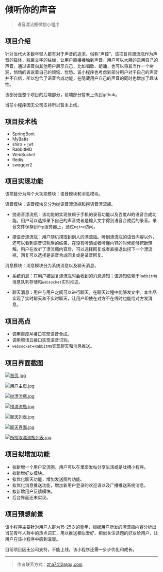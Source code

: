 # 倾听你的声音

> 语音漂流瓶微信小程序

## 项目介绍

针对当代大多数年轻人都有对于声音的追求，俗称“声控”，该项目将漂流瓶作为声音的载体，脱离文字的枯燥，让用户直接接触到声音。用户可以大胆的录用自己的声音，通过语音向其他用户展示自己，比如唱歌、朗诵，也可以将其当作一个树洞，悄悄的诉说着自己的烦恼、忧愁。该小程序也考虑到部分用户对于自己的声音并不自信，所以包含了语音合成功能，在隐藏用户自己的声音的同时也增加了趣味性。

该部分是整个项目的后端部分，前端部分暂未上传到github。

当前小程序因无公司支持所以暂未上线。

## 项目技术栈

* SpringBoot
* MyBatis
* shiro + jwt
* RabbitMQ
* WebSocket
* Redis
* swagger2

## 项目实现功能

该项目分为两个大功能模块：语音模块和消息模块。

语音模块：语音模块又分为抛语音漂流瓶和捞语音漂流瓶。

* 抛语音漂流瓶：该功能的实现依赖于手机的录音功能以及百度AI的语音合成功能。用户可以选择录下自己的声音或者是输入文字得到语音合成后的录音。录音文件保存到`ftp`服务器上，通过`nginx`访问。

* 捞语音漂流瓶：用户随机捞取到别人的漂流瓶。听到漂流瓶的语音内容以外，还可以看到语音识别后的结果，在没有听清或者听懂内容的时候能够帮助理解。用户在收听了漂流瓶内容后，可以选择回复或者直接退出捞下一个漂流瓶，回复可以选择是语音合成回复或是录音回复。

消息模块：消息模块分为系统消息以及聊天消息。

* 系统消息：在用户被回复漂流瓶时会收到的消息通知；该通知依赖于`RabbitMQ`消息队列存储和`websocket`实时推送。

* 聊天消息：用户与用户之间可以进行聊天，在聊天过程中能够发文字。本作品实现了实时聊天和不实时聊天，让用户即使在对方不在线时也能给对方发消息。

## 项目亮点

* 调用百度AI接口实现语音合成。
* 调用腾讯云接口实现语音识别。
* `websocket`+`RabbitMQ`实现聊天和消息推送。

## 项目界面截图

[![首页.jpg](https://s3.ax1x.com/2021/01/21/s4A4Tf.jpg)](https://imgchr.com/i/s4A4Tf)

[![用户主页.jpg](https://s3.ax1x.com/2021/01/21/s4AzkT.jpg)](https://imgchr.com/i/s4AzkT)

[![抛漂流瓶.jpg](https://s3.ax1x.com/2021/01/21/s4ATfg.jpg)](https://imgchr.com/i/s4ATfg)

[![捞漂流瓶.jpg](https://s3.ax1x.com/2021/01/21/s4ALXn.jpg)](https://imgchr.com/i/s4ALXn)



[![聊天列表.jpg](https://s3.ax1x.com/2021/01/21/s4Av7V.jpg)](https://imgchr.com/i/s4Av7V)

[![聊天界面.jpg](https://s3.ax1x.com/2021/01/21/s4Eic9.jpg)](https://imgchr.com/i/s4Eic9)

[![所捞取漂流瓶列表.jpg](https://s3.ax1x.com/2021/01/21/s4EGHP.jpg)](https://imgchr.com/i/s4EGHP)

## 项目拟增加功能

* 拟新增一个用户交流圈，用户可以在里面发帖分享生活或是吐槽小程序。
* 拟新增好友模块。
* 拟优化聊天功能，增加发送图片功能。
* 拟优化消息推送功能，增加新用户登录的欢迎语以及广播推送系统消息。
* 拟新增用户反馈模块。
* 后台界面还未实现。

## 项目预想前景

该小程序主要针对用户人群为15-25岁的青年，根据用户所发的漂流瓶内容分析出当前青年人群中的热点词汇，用以推送相似爱好、相似关注话题的好友给用户，让用户在该小程序中感到温暖。

目前项目因无公司支持，不能上线，该小程序还需一步步优化和成长。

---

> 作者联系方式：zha7412@qq.com
